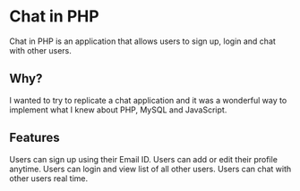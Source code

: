 # Chat in PHP

Chat in PHP is an application that allows users to sign up, login and chat with other users.

## Why?

I wanted to try to replicate a chat application and it was a wonderful way to implement what I knew about PHP, MySQL and JavaScript.

## Features

Users can sign up using their Email ID.
Users can add or edit their profile anytime.
Users can login and view list of all other users.
Users can chat with other users real time. 
